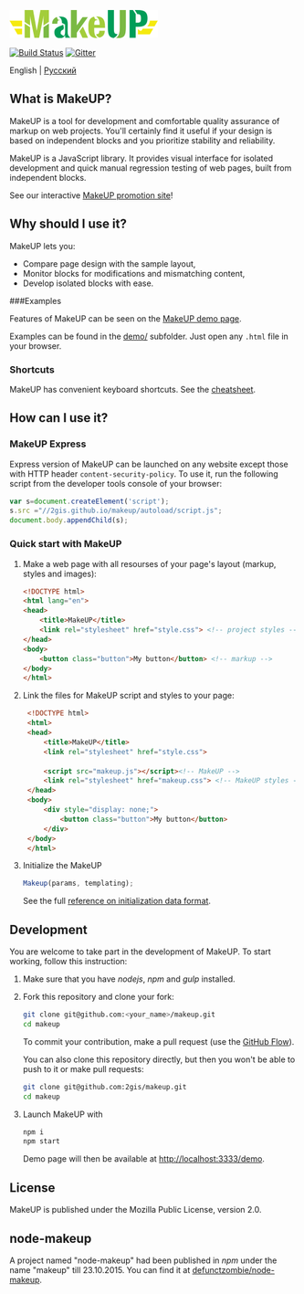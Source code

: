 ![MakeUP logo](docs/makeup.png)

[![Build Status](https://travis-ci.org/2gis/makeup.svg)](https://travis-ci.org/2gis/makeup) [![Gitter](https://badges.gitter.im/Join%20Chat.svg)](https://gitter.im/2gis/makeup?utm_source=badge&utm_medium=badge&utm_campaign=pr-badge&utm_content=badge)

English | [Русский](README-RU.md)
## What is MakeUP?

MakeUP is a tool for development and comfortable quality assurance of markup on web projects. You'll certainly find it useful if your design is based on independent blocks and you prioritize stability and reliability.

MakeUP is a JavaScript library. It provides visual interface for isolated development and quick manual regression testing of web pages, built from independent blocks.

See our interactive [MakeUP promotion site](http://2gis.github.io/makeup)!

## Why should I use it?

MakeUP lets you:

* Compare page design with the sample layout,
* Monitor blocks for modifications and mismatching content,
* Develop isolated blocks with ease.

###Examples

Features of MakeUP can be seen on the [MakeUP demo page](http://2gis.github.io/makeup/demo).

Examples can be found in the [demo/](demo/) subfolder. Just open any `.html` file in your browser.

### Shortcuts

MakeUP has convenient keyboard shortcuts. See the [cheatsheet](docs/en/keyboard.md).

## How can I use it?



### MakeUP Express

Express version of MakeUP can be launched on any website except those with HTTP header `content-security-policy`. To use it, run the following script from the developer tools console of your browser:

```javascript
var s=document.createElement('script');
s.src ="//2gis.github.io/makeup/autoload/script.js";
document.body.appendChild(s);
```

### Quick start with MakeUP

1. Make a web page with all resourses of your page's layout (markup, styles and images):

    ```html
    <!DOCTYPE html>
    <html lang="en">
    <head>
        <title>MakeUP</title>
        <link rel="stylesheet" href="style.css"> <!-- project styles -->
    </head>
    <body>
        <button class="button">My button</button> <!-- markup -->
    </body>
    </html>
    ```

2. Link the files for MakeUP script and styles to your page:

   ```html
    <!DOCTYPE html>
    <html>
    <head>
        <title>MakeUP</title>
        <link rel="stylesheet" href="style.css">

        <script src="makeup.js"></script><!-- MakeUP -->
        <link rel="stylesheet" href="makeup.css"> <!-- MakeUP styles -->
    </head>
    <body>
        <div style="display: none;">
            <button class="button">My button</button>
        </div>
    </body>
    </html>
    ```

3. Initialize the MakeUP

    ```javascript
    Makeup(params, templating);
    ```

    See the full [reference on initialization data format](docs/en/format.md).

## Development

You are welcome to take part in the development of MakeUP. To start working, follow this instruction:

1. Make sure that you have *nodejs*, *npm* and *gulp* installed.

1. Fork this repository and clone your fork:

    ```bash
    git clone git@github.com:<your_name>/makeup.git
    cd makeup
    ```
    To commit your contribution, make a pull request (use the [GitHub Flow](https://guides.github.com/introduction/flow/)).

    You can also clone this repository directly, but then you won't be able to push to it or make pull requests:

    ```bash
    git clone git@github.com:2gis/makeup.git
    cd makeup
    ```

2. Launch MakeUP with

    ```bash
    npm i
    npm start
    ```

    Demo page will then be available at [http://localhost:3333/demo](http://localhost:3333/demo).

## License

MakeUP is published under the Mozilla Public License, version 2.0.

## node-makeup

A project named "node-makeup" had been published in *npm* under the name "makeup" till 23.10.2015. You can find it at [defunctzombie/node-makeup](https://github.com/defunctzombie/node-makeup).

